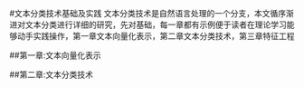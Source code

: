 #文本分类技术基础及实践
文本分类技术是自然语言处理的一个分支，本文循序渐进对文本分类进行详细的研究，先对基础，每一章都有示例便于读者在理论学习能够动手实践操作，第一章文本向量化表示，第二章文本分类技术，第三章特征工程


##第一章:文本向量化表示


##第二章:文本分类技术